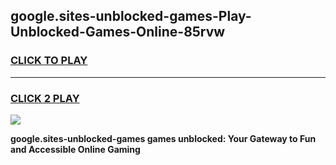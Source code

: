 
## google.sites-unblocked-games-Play-Unblocked-Games-Online-85rvw
<h3>
<a href="https://premium76.site?title=google.sites-unblocked-games&ref=25A">CLICK TO PLAY</a></h3>
<hr>

<h3>
<a href="https://premium76.site?title=google.sites-unblocked-games&ref=25A">CLICK 2 PLAY</a>
  
</h3>

<a href="https://premium76.site?title=google.sites-unblocked-games&ref=25A"><img src="https://clearcache.store/games.png"></a>


**google.sites-unblocked-games games unblocked: Your Gateway to Fun and Accessible Online Gaming**
